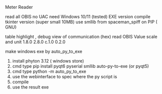 Meter Reader 

read all OBIS
no UAC need 
Windows 10/11 (tested)
EXE version compile tkinter version (super small 10MB)
use smllib from  spaceman_spiff  on PIP  ( GNU)


table highlight , debug view of communication (hex) 
read OBIS Value scale and unit
1.8.0
2.8.0
c.1.0
0.2.0




make windows exe by auto_py_to_exe

1. install phyton 3.12 ( windows store)
2. cmd type pip install pyqt6 pyserial smllib auto-py-to-exe  (or pyqt5)
3. cmd type python -m auto_py_to_exe
4. use the webinterface to spec where the py script is
5. compile
6. use the result exe 

